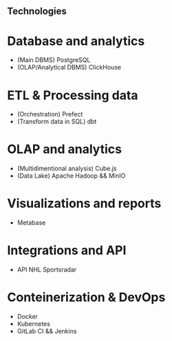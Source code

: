 ## Technologies

# Database and analytics

- (Main DBMS) PostgreSQL
- (OLAP/Analytical DBMS) ClickHouse

# ETL & Processing data

- (Orchestration) Prefect
- (Transform data in SQL) dbt

# OLAP and analytics

- (Multidimentional analysis) Cube.js
- (Data Lake) Apache Hadoop && MinIO

# Visualizations and reports

- Metabase

# Integrations and API

- API NHL Sportsradar

# Conteinerization & DevOps

- Docker
- Kubernetes
- GitLab CI && Jenkins



